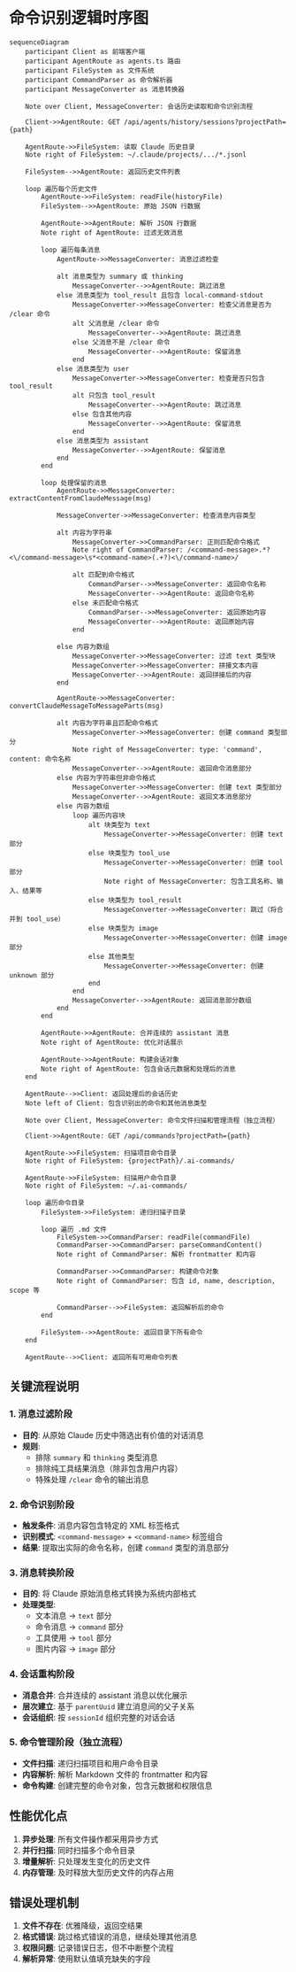 # 命令识别逻辑时序图

```mermaid
sequenceDiagram
    participant Client as 前端客户端
    participant AgentRoute as agents.ts 路由
    participant FileSystem as 文件系统
    participant CommandParser as 命令解析器
    participant MessageConverter as 消息转换器

    Note over Client, MessageConverter: 会话历史读取和命令识别流程

    Client->>AgentRoute: GET /api/agents/history/sessions?projectPath={path}
    
    AgentRoute->>FileSystem: 读取 Claude 历史目录
    Note right of FileSystem: ~/.claude/projects/.../*.jsonl
    
    FileSystem-->>AgentRoute: 返回历史文件列表
    
    loop 遍历每个历史文件
        AgentRoute->>FileSystem: readFile(historyFile)
        FileSystem-->>AgentRoute: 原始 JSON 行数据
        
        AgentRoute->>AgentRoute: 解析 JSON 行数据
        Note right of AgentRoute: 过滤无效消息
        
        loop 遍历每条消息
            AgentRoute->>MessageConverter: 消息过滤检查
            
            alt 消息类型为 summary 或 thinking
                MessageConverter-->>AgentRoute: 跳过消息
            else 消息类型为 tool_result 且包含 local-command-stdout
                MessageConverter->>MessageConverter: 检查父消息是否为 /clear 命令
                alt 父消息是 /clear 命令
                    MessageConverter-->>AgentRoute: 跳过消息
                else 父消息不是 /clear 命令
                    MessageConverter-->>AgentRoute: 保留消息
                end
            else 消息类型为 user
                MessageConverter->>MessageConverter: 检查是否只包含 tool_result
                alt 只包含 tool_result
                    MessageConverter-->>AgentRoute: 跳过消息
                else 包含其他内容
                    MessageConverter-->>AgentRoute: 保留消息
                end
            else 消息类型为 assistant
                MessageConverter-->>AgentRoute: 保留消息
            end
        end
        
        loop 处理保留的消息
            AgentRoute->>MessageConverter: extractContentFromClaudeMessage(msg)
            
            MessageConverter->>MessageConverter: 检查消息内容类型
            
            alt 内容为字符串
                MessageConverter->>CommandParser: 正则匹配命令格式
                Note right of CommandParser: /<command-message>.*?<\/command-message>\s*<command-name>(.+?)<\/command-name>/
                
                alt 匹配到命令格式
                    CommandParser-->>MessageConverter: 返回命令名称
                    MessageConverter-->>AgentRoute: 返回命令名称
                else 未匹配命令格式
                    CommandParser-->>MessageConverter: 返回原始内容
                    MessageConverter-->>AgentRoute: 返回原始内容
                end
                
            else 内容为数组
                MessageConverter->>MessageConverter: 过滤 text 类型块
                MessageConverter->>MessageConverter: 拼接文本内容
                MessageConverter-->>AgentRoute: 返回拼接后的内容
            end
            
            AgentRoute->>MessageConverter: convertClaudeMessageToMessageParts(msg)
            
            alt 内容为字符串且匹配命令格式
                MessageConverter->>MessageConverter: 创建 command 类型部分
                Note right of MessageConverter: type: 'command', content: 命令名称
                MessageConverter-->>AgentRoute: 返回命令消息部分
            else 内容为字符串但非命令格式
                MessageConverter->>MessageConverter: 创建 text 类型部分
                MessageConverter-->>AgentRoute: 返回文本消息部分
            else 内容为数组
                loop 遍历内容块
                    alt 块类型为 text
                        MessageConverter->>MessageConverter: 创建 text 部分
                    else 块类型为 tool_use
                        MessageConverter->>MessageConverter: 创建 tool 部分
                        Note right of MessageConverter: 包含工具名称、输入、结果等
                    else 块类型为 tool_result
                        MessageConverter->>MessageConverter: 跳过（将合并到 tool_use）
                    else 块类型为 image
                        MessageConverter->>MessageConverter: 创建 image 部分
                    else 其他类型
                        MessageConverter->>MessageConverter: 创建 unknown 部分
                    end
                end
                MessageConverter-->>AgentRoute: 返回消息部分数组
            end
        end
        
        AgentRoute->>AgentRoute: 合并连续的 assistant 消息
        Note right of AgentRoute: 优化对话展示
        
        AgentRoute->>AgentRoute: 构建会话对象
        Note right of AgentRoute: 包含会话元数据和处理后的消息
    end
    
    AgentRoute-->>Client: 返回处理后的会话历史
    Note left of Client: 包含识别出的命令和其他消息类型

    Note over Client, MessageConverter: 命令文件扫描和管理流程（独立流程）

    Client->>AgentRoute: GET /api/commands?projectPath={path}
    
    AgentRoute->>FileSystem: 扫描项目命令目录
    Note right of FileSystem: {projectPath}/.ai-commands/
    
    AgentRoute->>FileSystem: 扫描用户命令目录  
    Note right of FileSystem: ~/.ai-commands/
    
    loop 遍历命令目录
        FileSystem->>FileSystem: 递归扫描子目录
        
        loop 遍历 .md 文件
            FileSystem->>CommandParser: readFile(commandFile)
            CommandParser->>CommandParser: parseCommandContent()
            Note right of CommandParser: 解析 frontmatter 和内容
            
            CommandParser->>CommandParser: 构建命令对象
            Note right of CommandParser: 包含 id, name, description, scope 等
            
            CommandParser-->>FileSystem: 返回解析后的命令
        end
        
        FileSystem-->>AgentRoute: 返回目录下所有命令
    end
    
    AgentRoute-->>Client: 返回所有可用命令列表
```

## 关键流程说明

### 1. 消息过滤阶段
- **目的**: 从原始 Claude 历史中筛选出有价值的对话消息
- **规则**: 
  - 排除 `summary` 和 `thinking` 类型消息
  - 排除纯工具结果消息（除非包含用户内容）
  - 特殊处理 `/clear` 命令的输出消息

### 2. 命令识别阶段
- **触发条件**: 消息内容包含特定的 XML 标签格式
- **识别模式**: `<command-message>` + `<command-name>` 标签组合
- **结果**: 提取出实际的命令名称，创建 `command` 类型的消息部分

### 3. 消息转换阶段
- **目的**: 将 Claude 原始消息格式转换为系统内部格式
- **处理类型**:
  - 文本消息 → `text` 部分
  - 命令消息 → `command` 部分  
  - 工具使用 → `tool` 部分
  - 图片内容 → `image` 部分

### 4. 会话重构阶段
- **消息合并**: 合并连续的 assistant 消息以优化展示
- **层次建立**: 基于 `parentUuid` 建立消息间的父子关系
- **会话组织**: 按 `sessionId` 组织完整的对话会话

### 5. 命令管理阶段（独立流程）
- **文件扫描**: 递归扫描项目和用户命令目录
- **内容解析**: 解析 Markdown 文件的 frontmatter 和内容
- **命令构建**: 创建完整的命令对象，包含元数据和权限信息

## 性能优化点

1. **异步处理**: 所有文件操作都采用异步方式
2. **并行扫描**: 同时扫描多个命令目录
3. **增量解析**: 只处理发生变化的历史文件
4. **内存管理**: 及时释放大型历史文件的内存占用

## 错误处理机制

1. **文件不存在**: 优雅降级，返回空结果
2. **格式错误**: 跳过格式错误的消息，继续处理其他消息
3. **权限问题**: 记录错误日志，但不中断整个流程
4. **解析异常**: 使用默认值填充缺失的字段
